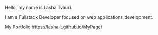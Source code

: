 Hello,
my name is Lasha Tvauri.

I am a Fullstack Developer focused on web applications development.

My Portfolio
https://lasha-t.github.io/MyPage/
